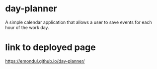 # day-planner

A simple calendar application that allows a user to save events for each hour of the work day.

# link to deployed page

https://emondul.github.io/day-planner/
